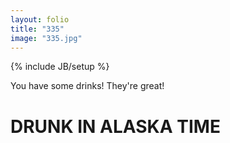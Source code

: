 ```yaml
---
layout: folio
title: "335"
image: "335.jpg"
---
```

{% include JB/setup %}

<div class="copy">
	<p>You have some drinks! They're great!</p>
	<h1>DRUNK IN ALASKA TIME</h1>
</div>

<div class="choice">
	<ol>
		<a href="/">
			<i class="fa fa-play-circle fa-spin">
			</i>
		</a>
	</ol>
</div>
